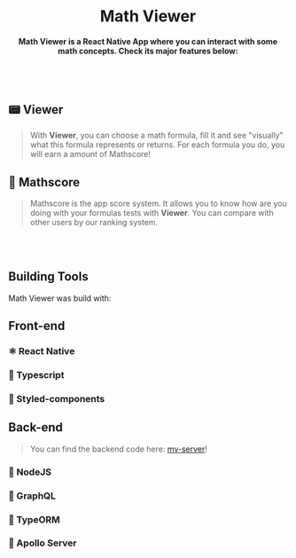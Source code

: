<h1 align="center">Math Viewer</h1>

<h4 align="center">Math Viewer is a React Native App where you can interact with some math concepts. Check its major features below:<h4>
<br>
<br>
  
## &#128223; Viewer

> With **Viewer**, you can choose a math formula, fill it and see "visually" what this formula represents or returns. For each formula you do, you
  will earn a amount of Mathscore!

## &#127941; Mathscore

> Mathscore is the app score system. It allows you to know how are you doing with your formulas tests with **Viewer**. You can compare with other users by our ranking system.

<br>
<br>
<h2>Building Tools</h2>
  
Math Viewer was build with:
<br>  
## Front-end
  
### ⚛️ React Native
### &#128216; Typescript
### &#128133; Styled-components
  
## Back-end
  
> You can find the backend code here: [mv-server](https://github.com/huferr/mv-server)!

### &#128215; NodeJS
### &#128216; GraphQL
### &#128217; TypeORM
### &#128216; Apollo Server
